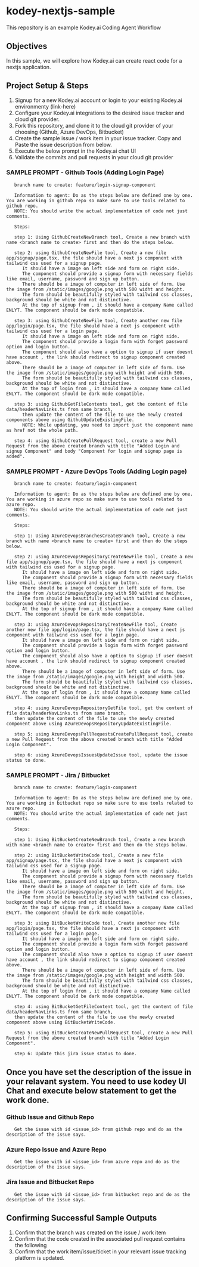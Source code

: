 # kodey-nextjs-sample

This repository is an example Kodey.ai Coding Agent Workflow

## Objectives

In this sample, we will explore how Kodey.ai can create react code for a nextjs application.

## Project Setup & Steps 

1. Signup for a new Kodey.ai account or login to your existing Kodey.ai environmenty (link-here)
2. Configure your Kodey.ai integrations to the desired issue tracker and cloud git provider.
3. Fork this repository, and clone it to the cloud git provider of your choosing (Github, Azure DevOps, Bitbucket)
4. Create the sample issue / work item in your issue tracker. Copy and Paste the issue description from below.
5. Execute the below prompt in the Kodey.ai chat UI
6. Validate the commits and pull requests in your cloud git provider

### SAMPLE PROMPT - Github Tools (Adding Login Page)
```
   branch name to create: feature/login-signup-component

   Information to agent: Do as the steps below are defined one by one. You are working in github repo so make sure to use tools related to github repo.
   NOTE: You should write the actual implementation of code not just comments. 
   
   Steps:

   step 1: Using GithubCreateNewBranch tool, Create a new branch with name <branch name to create> first and then do the steps below.

   step 2: using GithubCreateNewFile tool, Create a new file app/signup/page.tsx, the file should have a next js component with tailwind css used for a signup page. 
      It should have a image on left side and form on right side.
      The component should provide a signup form with necessary fields like email, username, password and sign up button.
      There should be a image of computer in left side of form. Use the image from /static/images/google.png with 500 widht and height.
      The form should be beautifully styled with tailwind css classes, background should be white and not distinctive.
      At the top of signup from , it should have a company Name called ENLYT. The component should be dark mode compatible.

   step 3: using GithubCreateNewFile tool, Create another new file app/login/page.tsx, the file should have a next js component with tailwind css used for a login page. 
      It should have a image on left side and form on right side.
      The component should provide a login form with forget password option and login button.
      The component should also have a option to signup if user doesnt have account , the link should redirect to signup component created above.
      There should be a image of computer in left side of form. Use the image from /static/images/google.png with height and width 500.
      The form should be beautifully styled with tailwind css classes, background should be white and not distinctive.
      At the top of login from , it should have a company Name called ENLYT. The component should be dark mode compatible.
   
   step 3: using GithubGetFileContents tool, get the content of file data/headerNavLinks.ts from same branch,
      then update the content of the file to use the newly created components above using GithubUpdateExistingFile.
      NOTE: While updating, you need to import just the component name as href not the whole path.
   
   step 4: using GithubCreatePullRequest tool, create a new Pull Request from the above created branch with title "Added Login and signup Component" and body "Component for login and signup page is added".
```

### SAMPLE PROMPT - Azure DevOps Tools (Adding Login page)
```
   branch name to create: feature/login-component

   Information to agent: Do as the steps below are defined one by one. You are working in azure repo so make sure to use tools related to azure repo.
   NOTE: You should write the actual implementation of code not just comments. 
   
   Steps:

   step 1: Using AzureDevopsBranchesCreateBranch tool, Create a new branch with name <branch name to create> first and then do the steps below.

   step 2: using AzureDevopsRepositoryCreateNewFile tool, Create a new file app/signup/page.tsx, the file should have a next js component with tailwind css used for a signup page. 
      It should have a image on left side and form on right side.
      The component should provide a signup form with necessary fields like email, username, password and sign up button.
      There should be a image of computer in left side of form. Use the image from /static/images/google.png with 500 widht and height.
      The form should be beautifully styled with tailwind css classes, background should be white and not distinctive.
      At the top of signup from , it should have a company Name called ENLYT. The component should be dark mode compatible.

   step 3: using AzureDevopsRepositoryCreateNewFile tool, Create another new file app/login/page.tsx, the file should have a next js component with tailwind css used for a login page. 
      It should have a image on left side and form on right side.
      The component should provide a login form with forget password option and login button.
      The component should also have a option to signup if user doesnt have account , the link should redirect to signup component created above.
      There should be a image of computer in left side of form. Use the image from /static/images/google.png with height and width 500.
      The form should be beautifully styled with tailwind css classes, background should be white and not distinctive.
      At the top of login from , it should have a company Name called ENLYT. The component should be dark mode compatible.
   
   step 4: using AzureDevopsRepositoryGetFile tool, get the content of file data/headerNavLinks.ts from same branch,
   then update the content of the file to use the newly created component above using AzureDevopsRepositoryUpdateExistingFile.
   
   step 5: using AzureDevopsPullRequestsCreatePullRequest tool, create a new Pull Request from the above created branch with title "Added Login Component".

   step 6: using AzureDevopsIssuesUpdateIssue tool, update the issue status to done.
```

### SAMPLE PROMPT - Jira / Bitbucket
```
   branch name to create: feature/login-component

   Information to agent: Do as the steps below are defined one by one. You are working in bitbucket repo so make sure to use tools related to azure repo.
   NOTE: You should write the actual implementation of code not just comments. 
   
   Steps:

   step 1: Using BitBucketCreateNewBranch tool, Create a new branch with name <branch name to create> first and then do the steps below.

   step 2: using BitBucketWriteCode tool, Create a new file app/signup/page.tsx, the file should have a next js component with tailwind css used for a signup page. 
      It should have a image on left side and form on right side.
      The component should provide a signup form with necessary fields like email, username, password and sign up button.
      There should be a image of computer in left side of form. Use the image from /static/images/google.png with 500 widht and height.
      The form should be beautifully styled with tailwind css classes, background should be white and not distinctive.
      At the top of signup from , it should have a company Name called ENLYT. The component should be dark mode compatible.

   step 3: using BitBucketWriteCode tool, Create another new file app/login/page.tsx, the file should have a next js component with tailwind css used for a login page. 
      It should have a image on left side and form on right side.
      The component should provide a login form with forget password option and login button.
      The component should also have a option to signup if user doesnt have account , the link should redirect to signup component created above.
      There should be a image of computer in left side of form. Use the image from /static/images/google.png with height and width 500.
      The form should be beautifully styled with tailwind css classes, background should be white and not distinctive.
      At the top of login from , it should have a company Name called ENLYT. The component should be dark mode compatible.
   
   step 4: using BitBucketGetFileContent tool, get the content of file data/headerNavLinks.ts from same branch,
   then update the content of the file to use the newly created component above using BitBucketWriteCode.
   
   step 5: using BitBucketCreateNewPullRequest tool, create a new Pull Request from the above created branch with title "Added Login Component".

   step 6: Update this jira issue status to done.
```

## Once you have set the description of the issue in your relavant system. You need to use kodey UI Chat and execute below statement to get the work done. 

### Github Issue and Github Repo
```
   Get the issue with id <issue_id> from github repo and do as the description of the issue says.
```

### Azure Repo Issue and Azure Repo
```
   Get the issue with id <issue_id> from azure repo and do as the description of the issue says.
```

### Jira Issue and Bitbucket Repo
```
   Get the issue with id <issue_id> from bitbucket repo and do as the description of the issue says.
```

## Confirming Successful Sample Outputs

1. Confirm that the branch was created on the issue / work item
2. Confirm that the code created in the associated pull request contains the following
3. Confirm that the work item/issue/ticket in your relevant issue tracking platform is updated.

